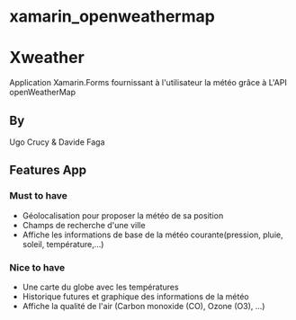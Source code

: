 # xamarin_openweathermap

# Xweather
Application Xamarin.Forms fournissant à l'utilisateur la météo grâce à L'API openWeatherMap

## By
Ugo Crucy & Davide Faga

## Features App

### Must to have
* Géolocalisation pour proposer la météo de sa position
* Champs de recherche d'une ville
* Affiche les informations de base de la météo courante(pression, pluie, soleil, température,...)


### Nice to have
* Une carte du globe avec les températures
* Historique futures et graphique des informations de la météo
* Affiche la qualité de l'air (Carbon monoxide (CO), Ozone (O3), ...)



